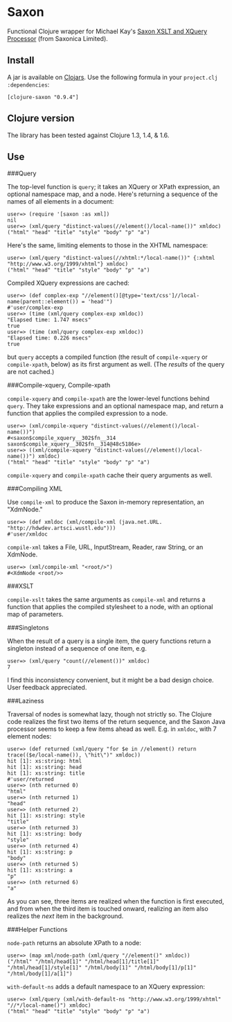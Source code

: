 Saxon
=====

Functional Clojure wrapper for Michael Kay's 
[Saxon XSLT and XQuery Processor][saxonica] (from Saxonica Limited). 

Install
-------

A jar is available on [Clojars](http://clojars.org). Use the following formula
in your `project.clj` `:dependencies`:

    [clojure-saxon "0.9.4"]

Clojure version
---------------

The library has been tested against Clojure 1.3, 1.4, & 1.6.


Use
---

###Query

The top-level function is `query`; it takes an XQuery or XPath expression, an 
optional namespace map, and a node. Here's returning a sequence of the names of 
all elements in a document:

    user=> (require '[saxon :as xml])
    nil
    user=> (xml/query "distinct-values(//element()/local-name())" xmldoc)
    ("html" "head" "title" "style" "body" "p" "a")

Here's the same, limiting elements to those in the XHTML namespace:

    user=> (xml/query "distinct-values(//xhtml:*/local-name())" {:xhtml "http://www.w3.org/1999/xhtml"} xmldoc)
    ("html" "head" "title" "style" "body" "p" "a")

Compiled XQuery expressions are cached:

    user=> (def complex-exp "//element()[@type='text/css']//local-name(parent::element()) = 'head'")
    #'user/complex-exp
    user=> (time (xml/query complex-exp xmldoc))
    "Elapsed time: 1.747 msecs"
    true
    user=> (time (xml/query complex-exp xmldoc))
    "Elapsed time: 0.226 msecs"
    true

but `query` accepts a compiled function (the result of `compile-xquery` or `compile-xpath`, 
below) as its first argument as well. (The *results* of the query are not cached.)


###Compile-xquery, Compile-xpath 

`compile-xquery` and `compile-xpath` are the lower-level functions behind `query`.
They take expressions and an optional namespace map, and return a function that applies
the compiled expression to a node. 

    user=> (xml/compile-xquery "distinct-values(//element()/local-name())")
    #<saxon$compile_xquery__302$fn__314 saxon$compile_xquery__302$fn__314@48c5186e>
    user=> ((xml/compile-xquery "distinct-values(//element()/local-name())") xmldoc)
    ("html" "head" "title" "style" "body" "p" "a")

`compile-xquery` and `compile-xpath` cache their query arguments as well. 

###Compiling XML

Use `compile-xml` to produce the Saxon in-memory representation, an "XdmNode." 

    user=> (def xmldoc (xml/compile-xml (java.net.URL. "http://hdwdev.artsci.wustl.edu")))
    #'user/xmldoc
    
`compile-xml` takes a File, URL, InputStream, Reader, raw String, or an XdmNode.

    user=> (xml/compile-xml "<root/>")
    #<XdmNode <root/>>


###XSLT

`compile-xslt` takes the same arguments as `compile-xml` and returns a function 
that applies the compiled stylesheet to a node, with an optional map of parameters.


###Singletons

When the result of a query is a single item, the query functions return a singleton
instead of a sequence of one item, e.g.

    user=> (xml/query "count(//element())" xmldoc)
    7

I find this inconsistency convenient, but it might be a bad design choice. User feedback 
appreciated.   


###Laziness

Traversal of nodes is somewhat lazy, though not strictly so. The Clojure code
realizes the first two items of the return sequence, and the Saxon Java processor 
seems to keep a few items ahead as well. E.g. in `xmldoc`, with 7 element nodes:

    user=> (def returned (xml/query "for $e in //element() return trace(($e/local-name()), \"hit\")" xmldoc))
    hit [1]: xs:string: html
    hit [1]: xs:string: head
    hit [1]: xs:string: title
    #'user/returned
    user=> (nth returned 0)
    "html"
    user=> (nth returned 1)
    "head"
    user=> (nth returned 2)
    hit [1]: xs:string: style
    "title"
    user=> (nth returned 3)
    hit [1]: xs:string: body
    "style"
    user=> (nth returned 4)
    hit [1]: xs:string: p
    "body"
    user=> (nth returned 5)
    hit [1]: xs:string: a
    "p"
    user=> (nth returned 6)
    "a"

As you can see, three items are realized when the function is first executed, and
from when the third item is touched onward, realizing an item also realizes the 
*next* item in the background.

  
###Helper Functions

`node-path` returns an absolute XPath to a node:

    user=> (map xml/node-path (xml/query "//element()" xmldoc))
    ("/html" "/html/head[1]" "/html/head[1]/title[1]" "/html/head[1]/style[1]" "/html/body[1]" "/html/body[1]/p[1]" "/html/body[1]/a[1]")
   
`with-default-ns` adds a default namespace to an XQuery expression:

    user=> (xml/query (xml/with-default-ns "http://www.w3.org/1999/xhtml" "//*/local-name()") xmldoc)
    ("html" "head" "title" "style" "body" "p" "a")
   


   [saxonica]: http://saxonica.com/
   [sfdl]: http://sourceforge.net/project/showfiles.php?group_id=29872&package_id=21888
